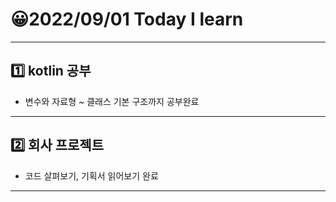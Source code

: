 # 😀2022/09/01 Today I learn
-------------------------
## 1️⃣ kotlin 공부
  * 변수와 자료형 ~ 클래스 기본 구조까지 공부완료
------------------------
## 2️⃣ 회사 프로젝트
  * 코드 살펴보기, 기획서 읽어보기 완료
-------------------------
